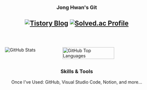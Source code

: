 <div align = "center">
  
  ### Jong Hwan's Git
  <a href="https://sul1074.tistory.com/"><img src="https://img.shields.io/badge/Sul's History-E5511E?style=badge&logo=Tistory&logoColor=white" alt="Tistory Blog"/></a>
  <a href="https://solved.ac/profile/sul1074"><img src="http://mazassumnida.wtf/api/mini/generate_badge?boj=sul1074" alt="Solved.ac Profile"/></a>
  ---
  <br>
</div>

<div style="display: flex; justify-content: space-between; align-items: flex-start; margin: 30px 0; padding: 0 20px;">
  <img src="https://github-readme-stats.vercel.app/api?username=sul1074&show_icons=true&theme=dark" alt="GitHub Stats" style="max-width: 48%;"/>
  <img src="https://github-readme-stats.vercel.app/api/top-langs/?username=sul1074&layout=compact&theme=dark" alt="GitHub Top Languages" style="width: 60%;"/>
</div>

<div align="center" style="margin-top: 30px;">
  
  ### Skills & Tools
  Once I've Used: GitHub, Visual Studio Code, Notion, and more...
  
</div>
